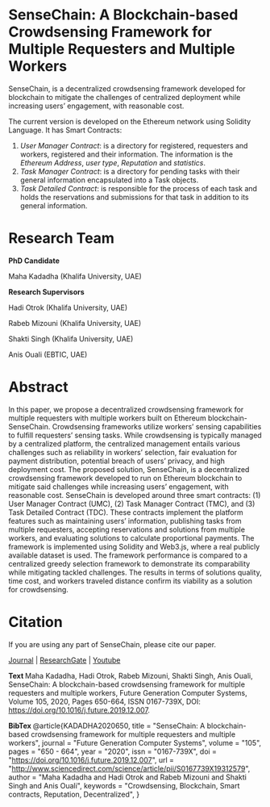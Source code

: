 # SenseChain: A Blockchain-based Crowdsensing Framework for Multiple Requesters and Multiple Workers

SenseChain, is a decentralized crowdsensing framework developed for blockchain to mitigate the challenges of centralized deployment while increasing users’ engagement, with reasonable cost. 

The current version is developed on the Ethereum network using Solidity Language. 
It has Smart Contracts: 
<ol>
  <li> <i>User Manager Contract</i>: is a directory for registered, requesters and workers, registered and their information. The information is the <i>Ethereum Address</i>, <i>user type</i>, <i>Reputation</i> and <i>statistics</i>.

  <li> <i>Task Manager Contract</i>: is a directory for pending
tasks with their general information encapsulated into a Task objects.
<li> <i>Task Detailed Contract</i>: is responsible for the process of each task and holds the reservations and submissions for that task in addition to its general information.
</ol>

# Research Team
<b>PhD Candidate</b>

Maha Kadadha (Khalifa University, UAE) 

<b>Research Supervisors</b>

Hadi Otrok (Khalifa University, UAE)

Rabeb Mizouni (Khalifa University, UAE)

Shakti Singh (Khalifa University, UAE)

Anis Ouali (EBTIC, UAE)

# Abstract
In this paper, we propose a decentralized crowdsensing framework for multiple requesters with multiple workers built on Ethereum blockchain- SenseChain. Crowdsensing frameworks utilize workers’ sensing capabilities to fulfill requesters’ sensing tasks. While crowdsensing is typically managed by a centralized platform, the centralized management entails various challenges such as reliability in workers’ selection, fair evaluation for payment distribution, potential breach of users’ privacy, and high deployment cost. The proposed solution, SenseChain, is a decentralized crowdsensing framework developed to run on Ethereum blockchain to mitigate said challenges while increasing users’ engagement, with reasonable cost. SenseChain is developed around three smart contracts: (1) User Manager Contract (UMC), (2) Task Manager Contract (TMC), and (3) Task Detailed Contract (TDC). These contracts implement the platform features such as maintaining users’ information, publishing tasks from multiple requesters, accepting reservations and solutions from multiple workers, and evaluating solutions to calculate proportional payments. The framework is implemented using Solidity and Web3.js, where a real publicly available dataset is used. The framework performance is compared to a centralized greedy selection framework to demonstrate its comparability while mitigating tackled challenges. The results in terms of solutions quality, time cost, and workers traveled distance confirm its viability as a solution for crowdsensing.

# Citation
If you are using any part of SenseChain, please cite our paper.

<a href="https://www.sciencedirect.com/science/article/abs/pii/S0167739X19312579">Journal</a> |
<a href="https://www.researchgate.net/publication/338029700_SenseChain_A_blockchain-based_crowdsensing_framework_for_multiple_requesters_and_multiple_workers">ResearchGate</a> | <a href="https://www.youtube.com/watch?v=dtVfuHliFgU&t=12s">Youtube</a> 

<b> Text </b>
Maha Kadadha, Hadi Otrok, Rabeb Mizouni, Shakti Singh, Anis Ouali, SenseChain: A blockchain-based crowdsensing framework for multiple requesters and multiple workers, Future Generation Computer Systems, Volume 105, 2020, Pages 650-664, ISSN 0167-739X, DOI: https://doi.org/10.1016/j.future.2019.12.007.

<b> BibTex </b>
@article{KADADHA2020650,
title = "SenseChain: A blockchain-based crowdsensing framework for multiple requesters and multiple workers",
journal = "Future Generation Computer Systems",
volume = "105",
pages = "650 - 664",
year = "2020",
issn = "0167-739X",
doi = "https://doi.org/10.1016/j.future.2019.12.007",
url = "http://www.sciencedirect.com/science/article/pii/S0167739X19312579",
author = "Maha Kadadha and Hadi Otrok and Rabeb Mizouni and Shakti Singh and Anis Ouali",
keywords = "Crowdsensing, Blockchain, Smart contracts, Reputation, Decentralized",
}
